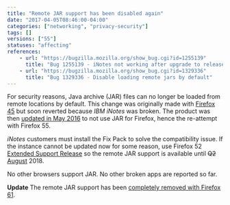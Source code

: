 ```yaml
---
title: "Remote JAR support has been disabled again"
date: "2017-04-05T08:46:00-04:00"
categories: ["networking", "privacy-security"]
tags: []
versions: ["55"]
statuses: "affecting"
references:
    - url: "https://bugzilla.mozilla.org/show_bug.cgi?id=1255139"
      title: "Bug 1255139 - iNotes not working after upgrade to release 45.0"
    - url: "https://bugzilla.mozilla.org/show_bug.cgi?id=1329336"
      title: "Bug 1329336 - Disable loading remote jars by default"
---
```

For security reasons, Java archive (JAR) files can no longer be loaded from remote locations by default. This change was originally made with [Firefox 45](https://www.fxsitecompat.dev/en-CA/docs/2015/jar-protocol-support-has-been-disabled-by-default/) but soon reverted because *IBM iNotes* was broken. The product was then [updated in May 2016](https://www-10.lotus.com/ldd/fixlist.nsf/8d1c0550e6242b69852570c900549a74/e413ea1ca447b3bf85257f77006b7f60) to not use JAR for Firefox, hence the re-attempt with Firefox 55.

*iNotes* customers must install the Fix Pack to solve the compatibility issue. If the instance cannot be updated now for some reason, use Firefox 52 [Extended Support Release](https://www.mozilla.org/firefox/organizations/) so the remote JAR support is available until <del>Q2</del> <ins>August</ins> 2018.

No other browsers support JAR. No other broken apps are reported so far.

**Update** The remote JAR support has been [completely removed with Firefox 61](https://www.fxsitecompat.dev/en-CA/docs/2018/remote-jar-support-has-been-completely-removed/).
